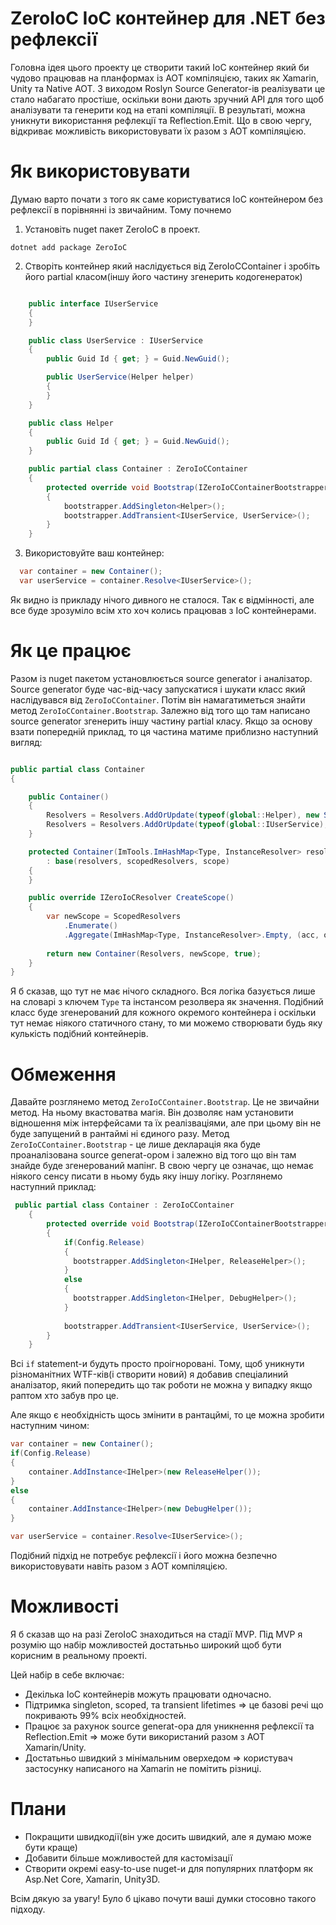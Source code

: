 # ZeroIoC IoC контейнер для .NET без рефлексії

Головна ідея цього проекту це створити такий IoC контейнер який би чудово працював на планформах із AOT компіляцією, таких як Xamarin, Unity та Native AOT. З виходом Roslyn Source Generator-ів реалізувати це стало набагато простіше, оскільки вони дають зручний API для того щоб аналізувати та генерити код на етапі компіляції. В результаті, можна уникнути використання рефлекції та Reflection.Emit. Що в свою чергу, відкриває можливість використовувати їх разом з AOT компіляцією.

# Як використовувати

Думаю варто почати з того як саме користуватися IoC контейнером без рефлексії в порівнянні із звичайним. Тому почнемо

1. Установіть nuget пакет ZeroIoC в проект.
```
dotnet add package ZeroIoC
```

2. Створіть контейнер який наслідується від ZeroIoCContainer і зробіть його partial класом(іншу його частину згенерить кодогенераток)
``` cs

    public interface IUserService
    {
    }

    public class UserService : IUserService
    {
        public Guid Id { get; } = Guid.NewGuid();

        public UserService(Helper helper)
        {
        }
    }

    public class Helper
    {
        public Guid Id { get; } = Guid.NewGuid();
    }

    public partial class Container : ZeroIoCContainer
    {
        protected override void Bootstrap(IZeroIoCContainerBootstrapper bootstrapper)
        {
            bootstrapper.AddSingleton<Helper>();
            bootstrapper.AddTransient<IUserService, UserService>();
        }
    }

```

3. Використовуйте ваш контейнер:
``` cs 
  var container = new Container();
  var userService = container.Resolve<IUserService>();
```

Як видно із прикладу нічого дивного не сталося. Так є відмінності, але все буде зрозуміло всім хто хоч колись працював з IoC контейнерами.

# Як це працює

Разом із nuget пакетом установлюється source generator і аналізатор. Source generator буде час-від-часу запускатися і шукати класс який наслідувався від ``` ZeroIoCContainer ```. Потім він намагатиметься знайти метод ``` ZeroIoCContainer.Bootstrap ```. Залежно від того що там написано source generator згенерить іншу частину partial класу. Якщо за основу взати попередній приклад, то ця частина матиме приблизно наступний вигляд:

``` cs

public partial class Container
{

    public Container()
    {
        Resolvers = Resolvers.AddOrUpdate(typeof(global::Helper), new SingletonResolver(static resolver => new global::Helper()));
        Resolvers = Resolvers.AddOrUpdate(typeof(global::IUserService), new TransientResolver(static resolver => new global::UserService(resolver.Resolve<global::Helper>())));
    }

    protected Container(ImTools.ImHashMap<Type, InstanceResolver> resolvers, ImTools.ImHashMap<Type, InstanceResolver> scopedResolvers, bool scope = false)
        : base(resolvers, scopedResolvers, scope)
    {
    }

    public override IZeroIoCResolver CreateScope()
    {
        var newScope = ScopedResolvers
            .Enumerate()
            .Aggregate(ImHashMap<Type, InstanceResolver>.Empty, (acc, o) => acc.AddOrUpdate(o.Key, o.Value.Duplicate()));
        
        return new Container(Resolvers, newScope, true);
    }
}

```

Я б сказав, що тут не має нічого складного. Вся логіка базується лише на словарі з ключем ``` Type ``` та інстансом резолвера як значення. Подібний класс буде згенерований для кожного окремого контейнера і оскільки тут немає ніякого статичного стану, то ми можемо створювати будь яку кулькість подібний контейнерів.


# Обмеження

Давайте розглянемо метод ``` ZeroIoCContainer.Bootstrap ```. Це не звичайни метод. На ньому вкастоватва магія.
Він дозволяє нам установити відношення між інтерфейсами та їх реалізваціями, але при цьому він не буде запущений в рантаймі ні єдиного разу.
Метод ``` ZeroIoCContainer.Bootstrap ``` - це лише декларація яка буде проаналізована source generat-ором і залежно від того що він там знайде буде згенерований мапінг.
В свою чергу це означає, що немає ніякого сенсу писати в ньому будь яку іншу логіку. Розглянемо наступний приклад:
``` cs
 public partial class Container : ZeroIoCContainer
    {
        protected override void Bootstrap(IZeroIoCContainerBootstrapper bootstrapper)
        {
            if(Config.Release)
            {
              bootstrapper.AddSingleton<IHelper, ReleaseHelper>();
            }
            else 
            {
              bootstrapper.AddSingleton<IHelper, DebugHelper>();
            }
            
            bootstrapper.AddTransient<IUserService, UserService>();
        }
    }
```
Всі `` if `` statement-и будуть просто проігноровані. Тому, щоб уникнути різноманітних WTF-ків(і створити новий) я добавив спеціалиний аналізатор, який попередить що так роботи не можна у випадку якщо раптом хто забув про це.

Але якщо є необхідність щось змінити в рантацймі, то це можна зробити наступним чином:
``` cs 
var container = new Container();
if(Config.Release)
{
    container.AddInstance<IHelper>(new ReleaseHelper());
}
else 
{
    container.AddInstance<IHelper>(new DebugHelper());
}

var userService = container.Resolve<IUserService>();
```
Подібний підхід не потребує рефлексії і його можна безпечно використовувати навіть разом з AOT компіляцією.

# Можливості

Я б сказав що на разі ZeroIoC знаходиться на стадії MVP. Під MVP я розумію що набір можливостей достатьньо широкий щоб бути корисним в реальному проекті.

Цей набір в себе включає:
- Декілька IoC контейнерів можуть працювати одночасно.
- Підтримка singleton, scoped, та transient lifetimes => це базові речі що покривають 99% всіх необхідностей.
- Працює за рахунок source generat-ора для уникнення рефлексії та Reflection.Emit => може бути використаний разом з AOT Xamarin/Unity.
- Достатьньо швидкий з мінімальним оверхедом => користувач застосунку написаного на Xamarin не помітить різниці.


# Плани
- Покращити швидкодії(він уже досить швидкий, але я думаю може бути краще)
- Добавити більше можливостей для кастомізації
- Створити окремі easy-to-use nuget-и для популярних платформ як Asp.Net Core, Xamarin, Unity3D.

Всім дякую за увагу! Було б цікаво почути ваші думки стосовно такого підходу.
